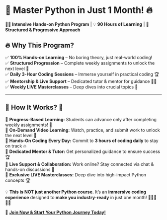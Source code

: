 
# 🚀 Master Python in Just 1 Month! 🔥  

👨‍💻 **Intensive Hands-on Python Program** | 💡 **90 Hours of Learning** | 🎯 **Structured & Progressive Approach**  

## 🔥 Why This Program?  
✅ **100% Hands-on Learning** – No boring theory, just real-world coding!  
✅ **Structured Progression** – Complete weekly assignments to unlock the next level 🚀  
✅ **Daily 3-Hour Coding Sessions** – Immerse yourself in practical coding 🏆  
✅ **Mentorship & Live Support** – Dedicated tutor & mentor for guidance 👨‍🏫  
✅ **Weekly LIVE Masterclasses** – Deep dives into crucial topics 🧠  

---

## 🚨 How It Works? 🚨  
📌 **Progress-Based Learning:** Students can advance only after completing weekly assignments! 🎯  
📌 **On-Demand Video Learning:** Watch, practice, and submit work to unlock the next level 🎥  
📌 **Hands-On Coding Every Day:** Commit to **3 hours of coding daily** to stay on track 🔥  
📌 **Dedicated Mentor & Tutor:** Get personalized guidance to ensure success 🏆  
📌 **Live Support & Collaboration:** Work online? Stay connected via chat & hands-on discussions 💬  
📌 **Exclusive LIVE Masterclasses:** Deep dive into high-impact Python concepts 🏆  

💡 **This is NOT just another Python course.** It’s an **immersive coding experience** designed to **make you industry-ready** in just one month! 🚀👩‍💻👨‍💻  

🔗 **[Join Now & Start Your Python Journey Today!](#)**  
